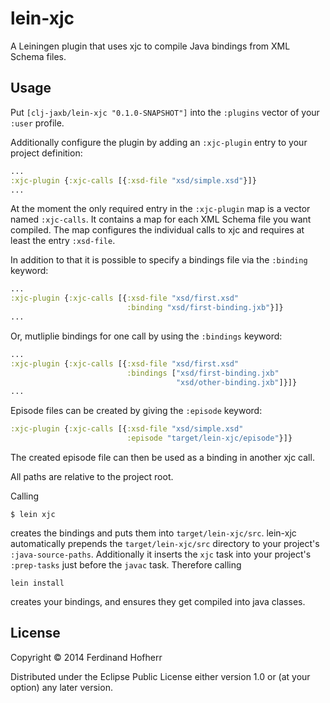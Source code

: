 # lein-xjc

A Leiningen plugin that uses xjc to compile Java bindings from XML Schema files.

## Usage

Put `[clj-jaxb/lein-xjc "0.1.0-SNAPSHOT"]` into the `:plugins` vector of your
`:user` profile.

Additionally configure the plugin by adding an `:xjc-plugin` entry to your
project definition:

```clojure
...
:xjc-plugin {:xjc-calls [{:xsd-file "xsd/simple.xsd"}]}
...
```

At the moment the only required entry in the `:xjc-plugin` map is a vector
named `:xjc-calls`. It contains a map for each XML Schema file you want
compiled. The map configures the individual calls to xjc and requires at least
the entry `:xsd-file`.

In addition to that it is possible to specify a bindings file via the
`:binding` keyword:

```clojure
...
:xjc-plugin {:xjc-calls [{:xsd-file "xsd/first.xsd"
                          :binding "xsd/first-binding.jxb"}]}
...
```
Or, mutliplie bindings for one call by using the `:bindings` keyword:

```clojure
...
:xjc-plugin {:xjc-calls [{:xsd-file "xsd/first.xsd"
                          :bindings ["xsd/first-binding.jxb"
                                     "xsd/other-binding.jxb"]}]}
...
```
Episode files can be created by giving the `:episode` keyword:

```clojure
:xjc-plugin {:xjc-calls [{:xsd-file "xsd/simple.xsd"
                          :episode "target/lein-xjc/episode"}]}
```

The created episode file can then be used as a binding in another xjc call.

All paths are relative to the project root.

Calling

    $ lein xjc

creates the bindings and puts them into `target/lein-xjc/src`. lein-xjc
automatically prepends the `target/lein-xjc/src` directory to your project's
`:java-source-paths`. Additionally it inserts the `xjc` task into your project's
`:prep-tasks` just before the `javac` task. Therefore calling

    lein install

creates your bindings, and ensures they get compiled into java classes.

## License

Copyright © 2014 Ferdinand Hofherr

Distributed under the Eclipse Public License either version 1.0 or (at
your option) any later version.
